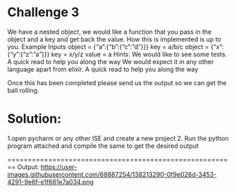 Challenge 3
===========

We have a nested object, we would like a function that you pass in the object and a key and get back the value. How this is implemented is up to you.
Example Inputs
object = {“a”:{“b”:{“c”:”d”}}}
key = a/b/c
object = {“x”:{“y”:{“z”:”a”}}}
key = x/y/z
value = a
Hints:
We would like to see some tests. A quick read to help you along the way
We would expect it in any other language apart from elixir.
A quick read to help you along the way 
 
Once this has been completed please send us the output so we can get the ball rolling.

Solution:
=========
1.open pycharm or any other ISE and create a new project
2. Run the python program attached and compile the same to get the desired output

========================================================
Output:
https://user-images.githubusercontent.com/68887254/138213290-0f9e026d-3453-4291-9e6f-e1f661e7a034.png
